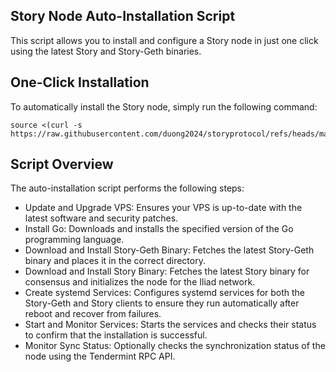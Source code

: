 ## Story Node Auto-Installation Script
This script allows you to install and configure a Story node in just one click using the latest Story and Story-Geth binaries.

## One-Click Installation
To automatically install the Story node, simply run the following command:
```
source <(curl -s https://raw.githubusercontent.com/duong2024/storyprotocol/refs/heads/main/autoinstall.sh)
```
## Script Overview
The auto-installation script performs the following steps:

- Update and Upgrade VPS: Ensures your VPS is up-to-date with the latest software and security patches.
- Install Go: Downloads and installs the specified version of the Go programming language.
- Download and Install Story-Geth Binary: Fetches the latest Story-Geth binary and places it in the correct directory.
- Download and Install Story Binary: Fetches the latest Story binary for consensus and initializes the node for the Iliad network.
- Create systemd Services: Configures systemd services for both the Story-Geth and Story clients to ensure they run automatically after reboot and recover from failures.
- Start and Monitor Services: Starts the services and checks their status to confirm that the installation is successful.
- Monitor Sync Status: Optionally checks the synchronization status of the node using the Tendermint RPC API.